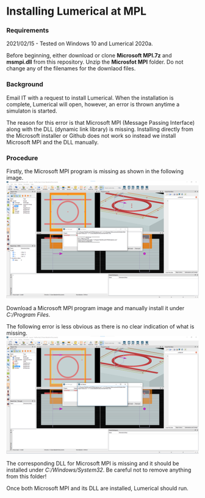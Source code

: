 # Installing Lumerical at MPL

### Requirements ###

2021/02/15 - Tested on Windows 10 and Lumerical 2020a.

Before beginning, either download or clone **Microsoft MPI.7z** and **msmpi.dll** from this repository. Unzip the **Microsfot MPI** folder. Do not change any of the filenames for the downlaod files.

### Background ###

Email IT with a request to install Lumerical. When the installation is complete, Lumerical will open, however, an error is thrown anytime a simulaton is started.

The reason for this error is that Microsoft MPI (Message Passing Interface) along with the DLL (dynamic link library) is missing. Installing directly from the Microsoft installer or Github does not work so instead we install Microsoft MPI and the DLL manually.

### Procedure ###

Firstly, the Microsoft MPI program is missing as shown in the following image.
![Picture](./missing_Microsoft_MPI.png)

Download a Microsoft MPI program image and manually install it under *C:/Program Files*.

The following error is less obvious as there is no clear indication of what is missing.
![Picture](./missing_DLL.png)

The corresponding DLL for Microsoft MPI is missing and it should be installed under *C:/Windows/System32*. Be careful not to remove anything from this folder!

Once both Microsoft MPI and its DLL are installed, Lumerical should run.